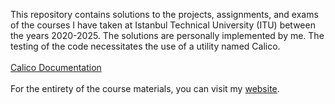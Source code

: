 This repository contains solutions to the projects, assignments, and exams of the courses I have taken at Istanbul Technical University (ITU) between the years 2020-2025. The solutions are personally implemented by me. The testing of the code necessitates the use of a utility named Calico.<br>
<br>
<a href="https://calico.readthedocs.io/en/latest/">Calico Documentation</a><br>
<br>
For the entirety of the course materials, you can visit my <a href="https://canetizen.pythonanywhere.com/">website</a>.

